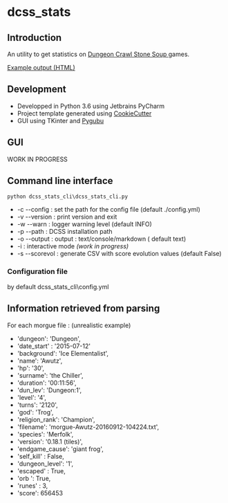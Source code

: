 # dcss_stats

## Introduction

An utility to get statistics on [Dungeon Crawl Stone Soup ](http://crawl.develz.org/) games.

[Example output (HTML)](https://gistpreview.github.io/?ce50e2667dd57da04299e37999eabaf2)


## Development

- Developped in Python 3.6 using Jetbrains PyCharm
- Project template generated using [CookieCutter](https://github.com/kragniz/cookiecutter-pypackage-minimal)
- GUI using TKinter and [Pygubu](https://github.com/alejandroautalan/pygubu/)


## GUI

WORK IN PROGRESS


## Command line interface

`python dcss_stats_cli\dcss_stats_cli.py`


 - -c --config : set the path for the config file (default ./config.yml)    
 - -v --version : print version and exit
 - -w --warn : logger warning level (default INFO)
 - -p --path : DCSS installation path
 - -o --output : output  : text/console/markdown ( default text)
 - -i : interactive mode _(work in progress)_
 - -s --scorevol : generate CSV with score evolution values (default False)

### Configuration file

by default dcss_stats_cli\config.yml




## Information retrieved from parsing

For each morgue file : (unrealistic example)

 -   'dungeon': 'Dungeon',
 -   'date_start' : '2015-07-12'
 -   'background': 'Ice Elementalist',
 -   'name': 'Awutz',
 -   'hp': '30',
 -   'surname': 'the Chiller',
 -   'duration': '00:11:56',
 -   'dun_lev': 'Dungeon:1',
 -   'level': '4',
 -   'turns': '2120',
 -   'god': 'Trog',
 -   'religion_rank': 'Champion',
 -   'filename': 'morgue-Awutz-20160912-104224.txt',
 -   'species': 'Merfolk',
 -   'version': '0.18.1 (tiles)',
 -   'endgame_cause': 'giant frog',
 -   'self_kill' : False,
 -   'dungeon_level': '1',
 -   'escaped' : True,
 -   'orb ': True,
 -   'runes' : 3,
 -   'score': 656453
    







